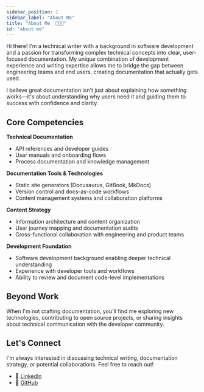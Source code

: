 ```yaml
---
sidebar_position: 1
sidebar_label: "About Me"
title: "About Me  👩🏽‍💻"
id: "about me"
---
```


Hi there! I'm a technical writer with a background in software development and a passion for transforming complex technical concepts into clear, user-focused documentation. My unique combination of development experience and writing expertise allows me to bridge the gap between engineering teams and end users, creating documentation that actually gets used.

I believe great documentation isn't just about explaining how something works—it's about understanding why users need it and guiding them to success with confidence and clarity.

## Core Competencies

**Technical Documentation**
- API references and developer guides
- User manuals and onboarding flows
- Process documentation and knowledge management

**Documentation Tools & Technologies**
- Static site generators (Docusaurus, GitBook, MkDocs)
- Version control and docs-as-code workflows
- Content management systems and collaboration platforms

**Content Strategy**
- Information architecture and content organization
- User journey mapping and documentation audits
- Cross-functional collaboration with engineering and product teams

**Development Foundation**
- Software development background enabling deeper technical understanding
- Experience with developer tools and workflows
- Ability to review and document code-level implementations

<!-- ## Featured Projects

**📚 Documentation Tooling Project**  
[View Project →](/docs/documentation-tooling/intro)  
Audited and restructured an open source project's documentation using Docusaurus to create a clean, scalable, and user-friendly docs-as-code workflow.

**🔧 API Documentation**  
[View Project →](/docs/api-documentation/intro)  
Created comprehensive API documentation with interactive examples and clear integration guides.

**📚 Automation Workflow**  
[View Project →](/docs/automation-workflows/intro)  
Implemented automated quality assurance tools including Vale prose linting, Spectral API validation, and GitHub Actions workflows to enforce documentation standards and streamline content review processes. —->

<!-- Coming Soon -->
<!-- **⚙️ DevOps Documentation**  
[View Project →](/project-devops)  
Developed operational runbooks and deployment guides for complex infrastructure systems. -->

<!-- **🌐 Web3 Documentation**  
[View Project →](/project-web3)  
Authored user-friendly guides for blockchain applications and smart contract interactions. -->

## Beyond Work

When I'm not crafting documentation, you'll find me exploring new technologies, contributing to open source projects, or sharing insights about technical communication with the developer community.

## Let's Connect

I'm always interested in discussing technical writing, documentation strategy, or potential collaborations. Feel free to reach out!

- 💼 [LinkedIn](https://www.linkedin.com/in/christinebelzie/)
- 🐙 [GitHub](https://github.com/CBID2) 

